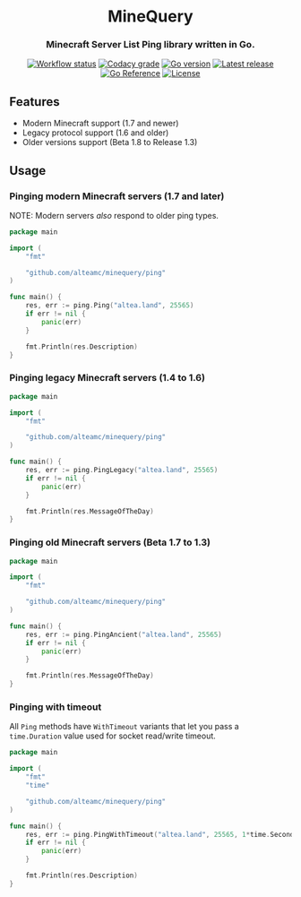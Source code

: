 <h1 align="center">MineQuery</h1>
<h3 align="center">Minecraft Server List Ping library written in Go.</h3>
<p align="center">
  <a href="https://github.com/alteamc/minequery/actions/workflows/go.yml"><img alt="Workflow status" src="https://img.shields.io/github/workflow/status/alteamc/minequery/Go/master"></a>
  <a href="https://app.codacy.com/gh/alteamc/minequery"><img alt="Codacy grade" src="https://img.shields.io/codacy/grade/7a7901a7d1ee435f8cd047ed15369043"></a>
  <a href="https://github.com/alteamc/minequery/blob/master/go.mod"><img alt="Go version" src="https://img.shields.io/github/go-mod/go-version/alteamc/minequery"></a>
  <a href="https://github.com/alteamc/minequery/releases/latest"><img alt="Latest release" src="https://img.shields.io/github/v/release/alteamc/minequery"></a>
  <a href="https://pkg.go.dev/github.com/alteamc/minequery"><img alt="Go Reference" src="https://pkg.go.dev/badge/github.com/alteamc/minequery.svg"></a>
  <a href="https://github.com/alteamc/minequery/blob/master/LICENSE"><img alt="License" src="https://img.shields.io/github/license/alteamc/minequery"></a>
</p>

## Features

*   Modern Minecraft support (1.7 and newer)
*   Legacy protocol support (1.6 and older)
*   Older versions support (Beta 1.8 to Release 1.3)

## Usage

### Pinging modern Minecraft servers (1.7 and later)

NOTE: Modern servers *also* respond to older ping types.

```go
package main

import (
	"fmt"

	"github.com/alteamc/minequery/ping"
)

func main() {
	res, err := ping.Ping("altea.land", 25565)
	if err != nil {
		panic(err)
	}

	fmt.Println(res.Description)
}
```

### Pinging legacy Minecraft servers (1.4 to 1.6)

```go
package main

import (
	"fmt"

	"github.com/alteamc/minequery/ping"
)

func main() {
	res, err := ping.PingLegacy("altea.land", 25565)
	if err != nil {
		panic(err)
	}

	fmt.Println(res.MessageOfTheDay)
}
```

### Pinging old Minecraft servers (Beta 1.7 to 1.3)

```go
package main

import (
	"fmt"

	"github.com/alteamc/minequery/ping"
)

func main() {
	res, err := ping.PingAncient("altea.land", 25565)
	if err != nil {
		panic(err)
	}

	fmt.Println(res.MessageOfTheDay)
}
```

### Pinging with timeout

All `Ping` methods have `WithTimeout` variants that let you pass a `time.Duration` value used for socket read/write 
timeout.

```go
package main

import (
	"fmt"
	"time"

	"github.com/alteamc/minequery/ping"
)

func main() {
	res, err := ping.PingWithTimeout("altea.land", 25565, 1*time.Second)
	if err != nil {
		panic(err)
	}

	fmt.Println(res.Description)
}
```